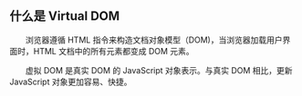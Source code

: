 ## 什么是 Virtual DOM

&emsp;&emsp;浏览器遵循 HTML 指令来构造文档对象模型（DOM)，当浏览器加载用户界面时，HTML 文档中的所有元素都变成 DOM 元素。

&emsp;&emsp;虚拟 DOM 是真实 DOM 的 JavaScript 对象表示。与真实 DOM 相比，更新 JavaScript 对象更加容易、快捷。

